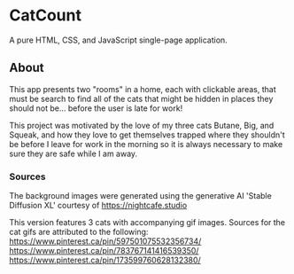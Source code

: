 # CatCount

A pure HTML, CSS, and JavaScript single-page application.

## About
This app presents two "rooms" in a home, each with clickable areas, that must be search to find all of the cats that might be hidden in places they should not be... before the user is late for work!

This project was motivated by the love of my three cats Butane, Big, and Squeak, and how they love to get themselves trapped where they shouldn't be before I leave for work in the morning so it is always necessary to make sure they are safe while I am away.

### Sources
The background images were generated using the generative AI 'Stable Diffusion XL' courtesy of https://nightcafe.studio

This version features 3 cats with accompanying gif images.
Sources for the cat gifs are attributed to the following:
https://www.pinterest.ca/pin/597501075532356734/
https://www.pinterest.ca/pin/783767141416539350/
https://www.pinterest.ca/pin/173599760628132380/